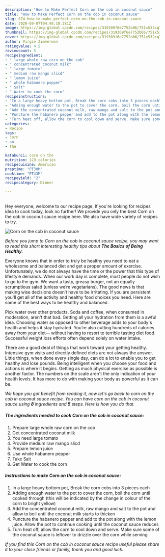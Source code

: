 ```yaml
---
description: "How to Make Perfect Corn on the cob in coconut sauce"
title: "How to Make Perfect Corn on the cob in coconut sauce"
slug: 674-how-to-make-perfect-corn-on-the-cob-in-coconut-sauce
date: 2020-09-07T04:48:10.381Z
image: https://img-global.cpcdn.com/recipes/319309f6e7752b06/751x532cq70/corn-on-the-cob-in-coconut-sauce-recipe-main-photo.jpg
thumbnail: https://img-global.cpcdn.com/recipes/319309f6e7752b06/751x532cq70/corn-on-the-cob-in-coconut-sauce-recipe-main-photo.jpg
cover: https://img-global.cpcdn.com/recipes/319309f6e7752b06/751x532cq70/corn-on-the-cob-in-coconut-sauce-recipe-main-photo.jpg
author: Virgie Zimmerman
ratingvalue: 4.5
reviewcount: 5
recipeingredient:
- " large whole raw corn on the cob"
- " concentrated coconut milk"
- " large tomato"
- " medium raw mango slicd"
- " lemon juice"
- " whole habanero pepper"
- " Salt"
- " Water to cook the corn"
recipeinstructions:
- "In a large heavy bottom pot, Break the corn cobs into 3 pieces each"
- "Adding enough water to the pot to cover the corn, boil the corn until cooked through (this will be indicated by the change in colour of the corn to bright yellow)"
- "Add the concentrated coconut milk, raw mango and salt to the pot and allow to boil until the coconut milk starts to thicken"
- "Puncture the habanero pepper and add to the pot along with the lemon juice. Allow the pot to continue cooking until the coconut sauce reduces"
- "Turn heat off, allow the corn to cool down and serve. Make sure some of the coconut sauce is leftover to drizzle over the corn while serving"
categories:
- Recipe
tags:
- corn
- on
- the

katakunci: corn on the 
nutrition: 129 calories
recipecuisine: American
preptime: "PT30M"
cooktime: "PT43M"
recipeyield: "2"
recipecategory: Dinner

---
```

<br>
Hey everyone, welcome to our recipe page, If you're looking for recipes idea to cook today, look no further! We provide you only the best Corn on the cob in coconut sauce recipe here. We also have wide variety of recipes to try.
<br>


![Corn on the cob in coconut sauce](https://img-global.cpcdn.com/recipes/319309f6e7752b06/751x532cq70/corn-on-the-cob-in-coconut-sauce-recipe-main-photo.jpg)

<i>Before you jump to Corn on the cob in coconut sauce recipe, you may want to read this short interesting healthy tips about <strong>The Basics of Being Healthy</strong>.</i>

Everyone knows that in order to truly be healthy you need to eat a wholesome and balanced diet and get a proper amount of exercise. Unfortunately, we do not always have the time or the power that this type of lifestyle demands. When our work day is complete, most people do not wish to go to the gym. We want a tasty, greasy burger, not an equally scrumptious salad (unless we’re vegetarians). The good news is that making wise decisions doesn’t have to be irritating. If you are persistent you'll get all of the activity and healthy food choices you need. Here are some of the best ways to be healthy and balanced.

Pick water over other products. Soda and coffee, when consumed in moderation, aren't that bad. Getting all your hydration from them is a awful idea. Choosing water as opposed to other beverage adds to your body's health and helps it stay hydrated. You’re also cutting hundreds of calories away from your diet— without having to resort to terrible tasting diet food. Successful weight loss efforts often depend solely on water intake.

There are a good deal of things that work toward your getting healthy. Intensive gym visits and directly defined diets are not always the answer. Little things, when done every single day, can do a lot to enable you to get healthy and lose pounds. Being intelligent when you choose your food and actions is where it begins. Getting as much physical exercise as possible is another factor. The numbers on the scale aren't the only indication of your health levels. It has more to do with making your body as powerful as it can be. 


<i>We hope you got benefit from reading it, now let's go back to corn on the cob in coconut sauce recipe. You can have corn on the cob in coconut sauce using <strong>8</strong> ingredients and <strong>5</strong> steps. Here is how you do that.
</i>

##### The ingredients needed to cook Corn on the cob in coconut sauce:

1. Prepare  large whole raw corn on the cob
1. Get  concentrated coconut milk
1. You need  large tomato
1. Provide  medium raw mango slicd
1. Prepare  lemon juice
1. Use  whole habanero pepper
1. Take  Salt
1. Get  Water to cook the corn


##### Instructions to make Corn on the cob in coconut sauce:

1. In a large heavy bottom pot, Break the corn cobs into 3 pieces each
1. Adding enough water to the pot to cover the corn, boil the corn until cooked through (this will be indicated by the change in colour of the corn to bright yellow)
1. Add the concentrated coconut milk, raw mango and salt to the pot and allow to boil until the coconut milk starts to thicken
1. Puncture the habanero pepper and add to the pot along with the lemon juice. Allow the pot to continue cooking until the coconut sauce reduces
1. Turn heat off, allow the corn to cool down and serve. Make sure some of the coconut sauce is leftover to drizzle over the corn while serving


<i>If you find this Corn on the cob in coconut sauce recipe useful please share it to your close friends or family, thank you and good luck.</i>
